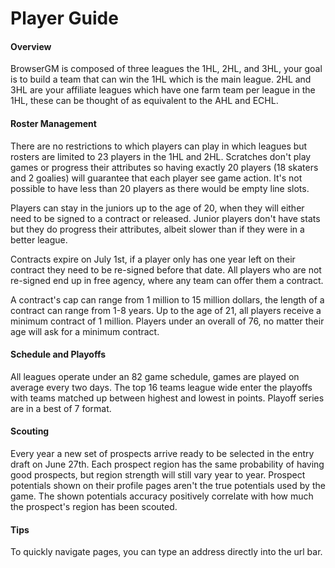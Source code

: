 # Player Guide

#### Overview

BrowserGM is composed of three leagues the 1HL, 2HL, and 3HL, your goal is to build a team that can win the 1HL which is the main league. 2HL and 3HL are your affiliate leagues which have one farm team per league in the 1HL, these can be thought of as equivalent to the AHL and ECHL.

#### Roster Management

There are no restrictions to which players can play in which leagues but rosters are limited to 23 players in the 1HL and 2HL. Scratches don't play games or progress their attributes so having exactly 20 players (18 skaters and 2 goalies) will guarantee that each player see game action. It's not possible to have less than 20 players as there would be empty line slots.

Players can stay in the juniors up to the age of 20, when they will either need to be signed to a contract or released. Junior players don't have stats but they do progress their attributes, albeit slower than if they were in a better league.

Contracts expire on July 1st, if a player only has one year left on their contract they need to be re-signed before that date. All players who are not re-signed end up in free agency, where any team can offer them a contract.

A contract's cap can range from 1 million to 15 million dollars, the length of a contract can range from 1-8 years. Up to the age of 21, all players receive a minimum contract of 1 million. Players under an overall of 76, no matter their age will ask for a minimum contract.

#### Schedule and Playoffs

All leagues operate under an 82 game schedule, games are played on average every two days. The top 16 teams league wide enter the playoffs with teams matched up between highest and lowest in points. Playoff series are in a best of 7 format.

#### Scouting

Every year a new set of prospects arrive ready to be selected in the entry draft on June 27th. Each prospect region has the same probability of having good prospects, but region strength will still vary year to year. Prospect potentials shown on their profile pages aren't the true potentials used by the game. The shown potentials accuracy positively correlate  with how much the prospect's region has been scouted.

#### Tips

To quickly navigate pages, you can type an address directly into the url bar.
